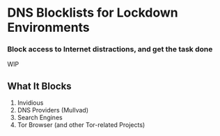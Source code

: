 # DNS Blocklists for Lockdown Environments
### Block access to Internet distractions, and get the task done

WIP

## What It Blocks
1. Invidious
2. DNS Providers (Mullvad)
3. Search Engines
4. Tor Browser (and other Tor-related Projects)


